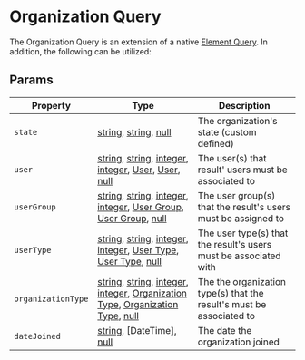# Organization Query

The Organization Query is an extension of a native [Element Query].  In addition, the following can be utilized:

## Params

| Property              | Type                                  | Description
| --------------------- | ------------------------------------- | ---------------------------------------------------------------------------------
| `state`               | [string], [string][], [null]                                                                    | The organization's state (custom defined)
| `user`                | [string], [string][], [integer], [integer][], [User], [User][], [null]                              | The user(s) that result' users must be associated to
| `userGroup`           | [string], [string][], [integer], [integer][], [User Group], [User Group][], [null]                  | The user group(s) that the result's users must be assigned to
| `userType`            | [string], [string][], [integer], [integer][], [User Type], [User Type][], [null]                    | The user type(s) that the result's users must be associated with
| `organizationType`    | [string], [string][], [integer], [integer][], [Organization Type], [Organization Type][], [null]    | The the organization type(s) that the result's must be associated to
| `dateJoined`          | [string], [DateTime], [null]                                                                    | The date the organization joined


[integer]: http://www.php.net/language.types.integer "Integer"
[array]: http://www.php.net/language.types.array "Array"
[string]: http://www.php.net/language.types.string "String"
[null]: http://www.php.net/language.types.null "Null"

[User]: https://docs.craftcms.com/api/v3/craft-elements-user.html "User"
[User Group]: https://docs.craftcms.com/api/v3/craft-models-usergroup.html "User Group"
[User Type]: /objects/user-type "User Type"
[Organization Type]: /objects/organization-type "Organization Type"

[Organization]: /objects/organization "Organization"
[Element Query]: https://docs.craftcms.com/v3/element-queries.html "Element Query"
